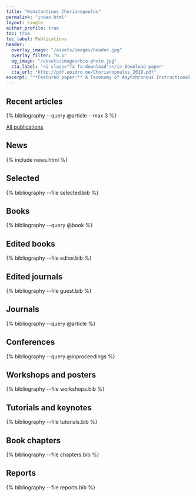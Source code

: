 ```yaml
---
title: "Konstantinos Chorianopoulos"
permalink: "index.html"
layout: single
author_profile: true
toc: true
toc_label: Publications
header:
  overlay_image: "/assets/images/header.jpg"
  overlay_filter: "0.5"
  og_image: "/assets/images/bio-photo.jpg"
  cta_label: '<i class="fa fa-download"></i> Download paper'
  cta_url: "http://pdf.epidro.me/Chorianopoulos_2018.pdf"
excerpt: "**Featured paper:** A Taxonomy of Asynchronous Instructional Video Styles"
---
```


## Recent articles 

{% bibliography --query @article --max 3 %}

[All publications](https://pdf.epidro.me)

## News

{% include news.html %}


## Selected

{% bibliography --file selected.bib %}

## Books

{% bibliography --query @book %}

## Edited books

{% bibliography --file editor.bib %}

## Edited journals

{% bibliography --file guest.bib %}

## Journals

{% bibliography --query @article %}

## Conferences

{% bibliography --query @inproceedings %}

## Workshops and posters

{% bibliography --file workshops.bib %}

## Tutorials and keynotes

{% bibliography --file tutorials.bib %}

## Book chapters

{% bibliography --file chapters.bib %}

## Reports

{% bibliography --file reports.bib %}
